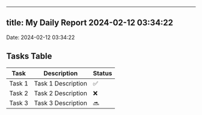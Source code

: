 
---
title: My Daily Report 2024-02-12 03:34:22
---

Date: 2024-02-12 03:34:22

## Tasks Table

| Task | Description | Status |
|------|-------------|--------|
| Task 1 | Task 1 Description | ✅ |
| Task 2 | Task 2 Description | ❌ |
| Task 3 | Task 3 Description | 🔜 |
